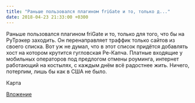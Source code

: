 ```yaml
---
title: "Раньше пользовался плагином friGate и то, только д..."
date: 2018-04-23 21:33:00 +0300
---
```


Раньше пользовался плагином friGate и то, только для того, что бы на РуТрэкер заходить. Он перенаправляет траффик только сайтов из своего списка. Вот уж не думал, что в этот список придётся добавлять хост на котором крутится гугловская Ре-Капча. Платные входящие у мобильных операторов под предлогом отмены роуминга, интернет работающий на костылях, с каждым днём всё радостнее жить. Ничего, потерпим, лишь бы как в США не было.

Карта

[Вложение](/assets/vk_photos/2/fzYAoPMCPlY.jpg)
